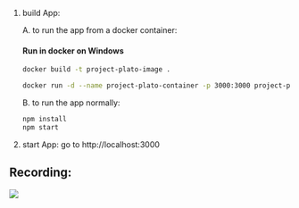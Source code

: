 1. build App:

    A. to run the app from a docker container:

    #### Run in docker on Windows

    ```bash
    docker build -t project-plato-image .

    docker run -d --name project-plato-container -p 3000:3000 project-plato-image
    ```

    B. to run the app normally:

    ```bash
    npm install
    npm start
    ```

2. start App: go to http://localhost:3000


## Recording:
![](recording.gif)
